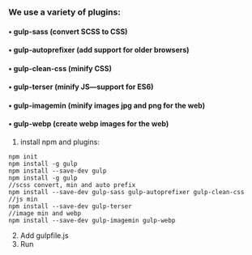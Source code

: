 ### We use a variety of plugins:

#### • gulp-sass (convert SCSS to CSS)

#### • gulp-autoprefixer (add support for older browsers)

#### • gulp-clean-css (minify CSS)

#### • gulp-terser (minify JS—support for ES6)

#### • gulp-imagemin (minify images jpg and png for the web)

#### • gulp-webp (create webp images for the web)

1. install npm and plugins:

```npm
npm init
npm install -g gulp
npm install --save-dev gulp
npm install -g gulp
//scss convert, min and auto prefix
npm install --save-dev gulp-sass gulp-autoprefixer gulp-clean-css
//js min
npm install --save-dev gulp-terser
//image min and webp
npm install --save-dev gulp-imagemin gulp-webp
```

2. Add gulpfile.js
3. Run
